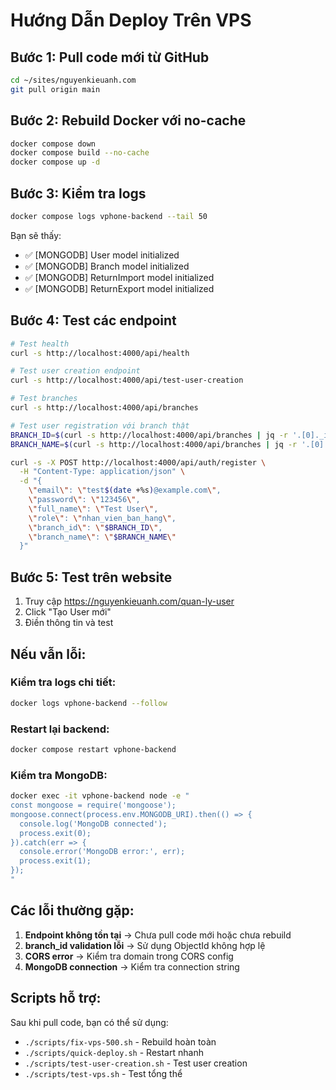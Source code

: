 # Hướng Dẫn Deploy Trên VPS

## Bước 1: Pull code mới từ GitHub

```bash
cd ~/sites/nguyenkieuanh.com
git pull origin main
```

## Bước 2: Rebuild Docker với no-cache

```bash
docker compose down
docker compose build --no-cache
docker compose up -d
```

## Bước 3: Kiểm tra logs

```bash
docker compose logs vphone-backend --tail 50
```

Bạn sẽ thấy:
- ✅ [MONGODB] User model initialized
- ✅ [MONGODB] Branch model initialized  
- ✅ [MONGODB] ReturnImport model initialized
- ✅ [MONGODB] ReturnExport model initialized

## Bước 4: Test các endpoint

```bash
# Test health
curl -s http://localhost:4000/api/health

# Test user creation endpoint
curl -s http://localhost:4000/api/test-user-creation

# Test branches
curl -s http://localhost:4000/api/branches

# Test user registration với branch thật
BRANCH_ID=$(curl -s http://localhost:4000/api/branches | jq -r '.[0]._id')
BRANCH_NAME=$(curl -s http://localhost:4000/api/branches | jq -r '.[0].name')

curl -s -X POST http://localhost:4000/api/auth/register \
  -H "Content-Type: application/json" \
  -d "{
    \"email\": \"test$(date +%s)@example.com\",
    \"password\": \"123456\",
    \"full_name\": \"Test User\",
    \"role\": \"nhan_vien_ban_hang\",
    \"branch_id\": \"$BRANCH_ID\",
    \"branch_name\": \"$BRANCH_NAME\"
  }"
```

## Bước 5: Test trên website

1. Truy cập https://nguyenkieuanh.com/quan-ly-user
2. Click "Tạo User mới"
3. Điền thông tin và test

## Nếu vẫn lỗi:

### Kiểm tra logs chi tiết:
```bash
docker logs vphone-backend --follow
```

### Restart lại backend:
```bash
docker compose restart vphone-backend
```

### Kiểm tra MongoDB:
```bash
docker exec -it vphone-backend node -e "
const mongoose = require('mongoose');
mongoose.connect(process.env.MONGODB_URI).then(() => {
  console.log('MongoDB connected');
  process.exit(0);
}).catch(err => {
  console.error('MongoDB error:', err);
  process.exit(1);
});
"
```

## Các lỗi thường gặp:

1. **Endpoint không tồn tại** → Chưa pull code mới hoặc chưa rebuild
2. **branch_id validation lỗi** → Sử dụng ObjectId không hợp lệ
3. **CORS error** → Kiểm tra domain trong CORS config
4. **MongoDB connection** → Kiểm tra connection string

## Scripts hỗ trợ:

Sau khi pull code, bạn có thể sử dụng:
- `./scripts/fix-vps-500.sh` - Rebuild hoàn toàn
- `./scripts/quick-deploy.sh` - Restart nhanh  
- `./scripts/test-user-creation.sh` - Test user creation
- `./scripts/test-vps.sh` - Test tổng thể 